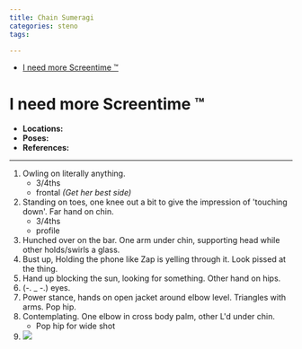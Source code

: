 ```yaml
---
title: Chain Sumeragi
categories: steno
tags: 

---
```


<!-- TOC -->

- [I need more Screentime ™️](#i-need-more-screentime-™️)

<!-- /TOC -->

# I need more Screentime ™️

* **Locations:** 
* **Poses:** 
* **References:** 

---

1. Owling on literally anything. 
    - 3/4ths
    - frontal *(Get her best side)*
2. Standing on toes, one knee out a bit to give the impression of 'touching down'. Far hand on chin. 
    - 3/4ths
    - profile
3. Hunched over on the bar. One arm under chin, supporting head while other holds/swirls a glass. 
4. Bust up, Holding the phone like Zap is yelling through it. Look pissed at the thing. 
5. Hand up blocking the sun, looking for something. Other hand on hips.
6. (-. _ -.) eyes. 
7. Power stance, hands on open jacket around elbow level. Triangles with arms. Pop hip.
8. Contemplating. One elbow in cross body palm, other L'd under chin. 
    - Pop hip for wide shot
9.  ![](https://i.imgur.com/ScOimWN.png)